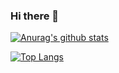 ### Hi there 👋

<!--
**scls19fr/scls19fr** is a ✨ _special_ ✨ repository because its `README.md` (this file) appears on your GitHub profile.

Here are some ideas to get you started:

- 🔭 I’m currently working on ...
- 🌱 I’m currently learning ...
- 👯 I’m looking to collaborate on ...
- 🤔 I’m looking for help with ...
- 💬 Ask me about ...
- 📫 How to reach me: ...
- 😄 Pronouns: ...
- ⚡ Fun fact: ...
-->

[![Anurag's github stats](https://github-readme-stats.vercel.app/api?username=scls19fr)](https://github.com/anuraghazra/github-readme-stats)

[![Top Langs](https://github-readme-stats.vercel.app/api/top-langs/?username=scls19fr)](https://github.com/anuraghazra/github-readme-stats)
